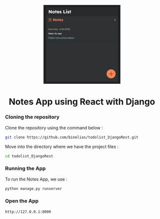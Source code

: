 <div align="center">
<img width="50%" src="https://raw.githubusercontent.com/binelias/todolist_DjangoRest/main/Pictures/Home.PNG"/>

# Notes App using React with Django

</div>

### Cloning the repository

Clone the repository using the command below :

```bash
git clone https://github.com/binelias/todolist_DjangoRest.git

```

Move into the directory where we have the project files :

```bash
cd todolist_DjangoRest

```

### Running the App

To run the Notes App, we use :

```bash
python manage.py runserver
```
### Open the App

```bash
http://127.0.0.1:8000
```

